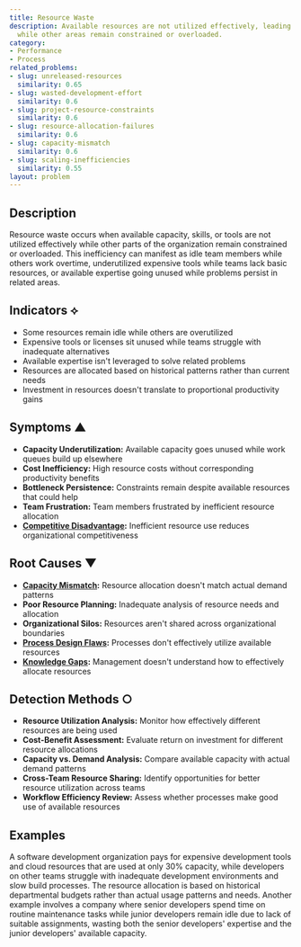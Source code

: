 ```yaml
---
title: Resource Waste
description: Available resources are not utilized effectively, leading to underutilization
  while other areas remain constrained or overloaded.
category:
- Performance
- Process
related_problems:
- slug: unreleased-resources
  similarity: 0.65
- slug: wasted-development-effort
  similarity: 0.6
- slug: project-resource-constraints
  similarity: 0.6
- slug: resource-allocation-failures
  similarity: 0.6
- slug: capacity-mismatch
  similarity: 0.6
- slug: scaling-inefficiencies
  similarity: 0.55
layout: problem
---
```


## Description

Resource waste occurs when available capacity, skills, or tools are not utilized effectively while other parts of the organization remain constrained or overloaded. This inefficiency can manifest as idle team members while others work overtime, underutilized expensive tools while teams lack basic resources, or available expertise going unused while problems persist in related areas.

## Indicators ⟡

- Some resources remain idle while others are overutilized
- Expensive tools or licenses sit unused while teams struggle with inadequate alternatives
- Available expertise isn't leveraged to solve related problems
- Resources are allocated based on historical patterns rather than current needs
- Investment in resources doesn't translate to proportional productivity gains

## Symptoms ▲

- **Capacity Underutilization:** Available capacity goes unused while work queues build up elsewhere
- **Cost Inefficiency:** High resource costs without corresponding productivity benefits
- **Bottleneck Persistence:** Constraints remain despite available resources that could help
- **Team Frustration:** Team members frustrated by inefficient resource allocation
- **[Competitive Disadvantage](competitive-disadvantage.md):** Inefficient resource use reduces organizational competitiveness

## Root Causes ▼

- **[Capacity Mismatch](capacity-mismatch.md):** Resource allocation doesn't match actual demand patterns
- **Poor Resource Planning:** Inadequate analysis of resource needs and allocation
- **Organizational Silos:** Resources aren't shared across organizational boundaries
- **[Process Design Flaws](process-design-flaws.md):** Processes don't effectively utilize available resources
- **[Knowledge Gaps](knowledge-gaps.md):** Management doesn't understand how to effectively allocate resources

## Detection Methods ○

- **Resource Utilization Analysis:** Monitor how effectively different resources are being used
- **Cost-Benefit Assessment:** Evaluate return on investment for different resource allocations
- **Capacity vs. Demand Analysis:** Compare available capacity with actual demand patterns
- **Cross-Team Resource Sharing:** Identify opportunities for better resource utilization across teams
- **Workflow Efficiency Review:** Assess whether processes make good use of available resources

## Examples

A software development organization pays for expensive development tools and cloud resources that are used at only 30% capacity, while developers on other teams struggle with inadequate development environments and slow build processes. The resource allocation is based on historical departmental budgets rather than actual usage patterns and needs. Another example involves a company where senior developers spend time on routine maintenance tasks while junior developers remain idle due to lack of suitable assignments, wasting both the senior developers' expertise and the junior developers' available capacity.